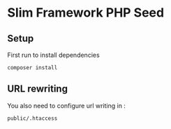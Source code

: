 # Slim Framework PHP Seed #

## Setup ##

First run to install dependencies

`composer install`

## URL rewriting ##

You also need to configure url writing in :

`public/.htaccess`
